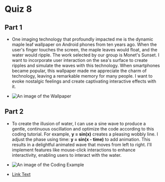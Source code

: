 # Quiz 8 
## Part 1

- One imaging technology that profoundly impacted me is the dynamic maple leaf wallpaper on Android phones from ten years ago. When the user's finger touches the screen, the maple leaves would float, and the water would ripple. The work selected by our group is Monet's Sunset. I want to incorporate user interaction on the sea's surface to create ripples and simulate the waves with this technology. When smartphones became popular, this wallpaper made me appreciate the charm of technology, leaving a remarkable memory for many people. I want to evoke nostalgic feelings and create captivating interactive effects with it.

- ![An image of the Wallpaper](readmeImages/https://imageshack.com/i/poAFd4T4p)

## Part 2
- To create the illusion of water, I can use a sine wave to produce a gentle, continuous oscillation and optimize the code according to this coding tutorial. For example, **y = sin(x)** creates a pleasing wobbly line. I adjust the phase using time: **y = sin(x - time)** to add animation. This results in a delightful animated wave that moves from left to right. I'll implement features like mouse-click interactions to enhance interactivity, enabling users to interact with the water.

- ![An image of the Coding Example](readmeImages/https://imageshack.com/i/pok4u4sRp)
- [Link Text](https://slembcke.github.io/WaterWaves)

